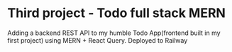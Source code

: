 # Third project - Todo full stack MERN

Adding a backend REST API to my humble Todo App(frontend built in my first project) using MERN + React Query. Deployed to Railway
